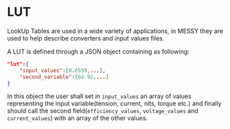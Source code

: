 # LUT

LookUp Tables are used in a wide variety of applications, in MESSY they are used to help describe converters and input values files.

A LUT is defined through a JSON object containing as following:

```JSON
"lut":{
    "input_values":[0.6559,...],
    "second_variable":[64.92,...]
}
```

In this object the user shall set in `input_values` an array of values representing the input variable(tension, current, nits, torque etc.) and finally should call the second field(`efficiency_values`, `voltage_values` and `current_values`) with an array of the other values.